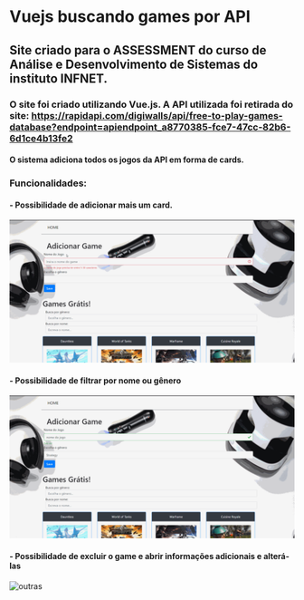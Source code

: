 # Vuejs buscando games por API

## Site criado para o ASSESSMENT do curso de Análise e Desenvolvimento de Sistemas do instituto INFNET.
### O site foi criado utilizando Vue.js. A API utilizada foi retirada do site: https://rapidapi.com/digiwalls/api/free-to-play-games-database?endpoint=apiendpoint_a8770385-fce7-47cc-82b6-6d1ce4b13fe2

#### O sistema adiciona todos os jogos da API em forma de cards.

### Funcionalidades: 
#### - Possibilidade de adicionar mais um card.
![Add_game](https://github.com/FernandaSlomp/Vuejs_Games_API/blob/main/gif_add_game.gif)

#### - Possibilidade de filtrar por nome ou gênero
![filtrar](https://github.com/FernandaSlomp/Vuejs_Games_API/blob/main/gif_filtro.gif)

#### - Possibilidade de excluir o game e abrir informações adicionais e alterá-las
![outras](https://github.com/FernandaSlomp/Vuejs_Games_API/blob/main/gif_resto.gif)


